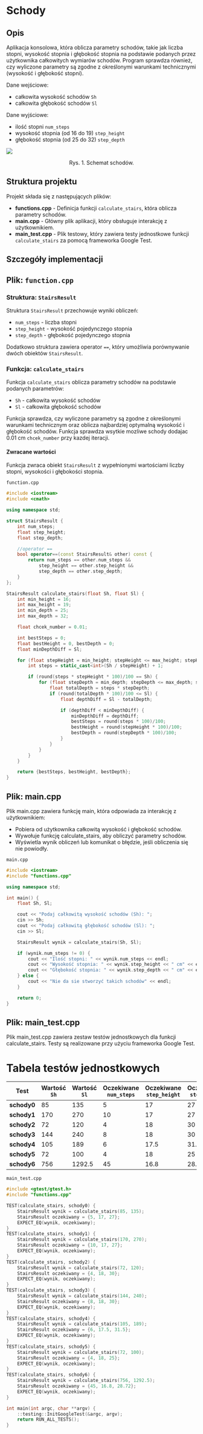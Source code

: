 # Schody

## Opis
Aplikacja konsolowa, która oblicza parametry schodów, takie jak liczba stopni, wysokość stopnia i głębokość stopnia na podstawie podanych przez użytkownika całkowitych wymiarów schodów. Program sprawdza również, czy wyliczone parametry są zgodne z określonymi warunkami technicznymi (wysokość i głębokość stopni).

Dane wejściowe:
- całkowita wysokość schodów `Sh`
- całkowita głębokość schodów `Sl`

Dane wyjściowe:
- ilość stopni `num_steps`
- wysokość stopnia (od 16 do 19) `step_height`
- głębokość stopnia (od 25 do 32) `step_depth`

<img src="schody.png">
<p style="text-align:center">Rys. 1. Schemat schodów.</p>

## Struktura projektu

Projekt składa się z następujących plików:
- **functions.cpp** - Definicja funkcji `calculate_stairs`, która oblicza parametry schodów.
- **main.cpp** - Główny plik aplikacji, który obsługuje interakcję z użytkownikiem.
- **main_test.cpp** - Plik testowy, który zawiera testy jednostkowe funkcji `calculate_stairs` za pomocą frameworka Google Test.

## Szczegóły implementacji

## Plik: `function.cpp`

### Struktura: `StairsResult`

Struktura `StairsResult` przechowuje wyniki obliczeń:
- `num_steps` - liczba stopni
- `step_height` - wysokość pojedynczego stopnia
- `step_depth` - głębokość pojedynczego stopnia

Dodatkowo struktura zawiera operator `==`, który umożliwia porównywanie dwóch obiektów `StairsResult`.

### Funkcja: `calculate_stairs`

Funkcja `calculate_stairs` oblicza parametry schodów na podstawie podanych parametrów:
- `Sh` - całkowita wysokość schodów
- `Sl` - całkowita głębokość schodów

Funkcja sprawdza, czy wyliczone parametry są zgodne z określonymi warunkami technicznym oraz oblicza najbardziej optymalną wysokość i głębokość schodów. Funkcja sprawdza wsytkie mozliwe schody dodajac 0.01 cm `chcek_number` przy kazdej iteracji.

#### Zwracane wartości
Funkcja zwraca obiekt `StairsResult` z wypełnionymi wartościami liczby stopni, wysokości i głębokości stopnia.

`function.cpp`

```cpp
#include <iostream>
#include <cmath>

using namespace std;

struct StairsResult {
    int num_steps;
    float step_height;
    float step_depth;

    //operator ==
    bool operator==(const StairsResult& other) const {
        return num_steps == other.num_steps &&
            step_height == other.step_height &&
            step_depth == other.step_depth;
    }
};

StairsResult calculate_stairs(float Sh, float Sl) {
    int min_height = 16;
    int max_height = 19;
    int min_depth = 25;
    int max_depth = 32;

    float chcek_number = 0.01;

    int bestSteps = 0;
    float bestHeight = 0, bestDepth = 0;
    float minDepthDiff = Sl;

    for (float stepHeight = min_height; stepHeight <= max_height; stepHeight += chcek_number) {
        int steps = static_cast<int>(Sh / stepHeight) + 1;

        if (round(steps * stepHeight * 100)/100 == Sh) {
            for (float stepDepth = min_depth; stepDepth <= max_depth; stepDepth += chcek_number) {
                float totalDepth = steps * stepDepth;
                if (round(totalDepth * 100)/100 <= Sl) {
                    float depthDiff = Sl - totalDepth;

                    if (depthDiff < minDepthDiff) {
                        minDepthDiff = depthDiff;
                        bestSteps = round(steps * 100)/100;
                        bestHeight = round(stepHeight * 100)/100;
                        bestDepth = round(stepDepth * 100)/100;
                    }
                }
            }
        }
    }

    return {bestSteps, bestHeight, bestDepth};
}
```

## Plik: main.cpp

Plik main.cpp zawiera funkcję main, która odpowiada za interakcję z użytkownikiem:

- Pobiera od użytkownika całkowitą wysokość i głębokość schodów.
- Wywołuje funkcję calculate_stairs, aby obliczyć parametry schodów.
- Wyświetla wynik obliczeń lub komunikat o błędzie, jeśli obliczenia się nie powiodły.

`main.cpp`
```cpp
#include <iostream>
#include "functions.cpp"

using namespace std;

int main() {
    float Sh, Sl;

    cout << "Podaj całkowitą wysokość schodów (Sh): ";
    cin >> Sh;
    cout << "Podaj całkowitą głębokość schodów (Sl): ";
    cin >> Sl;

    StairsResult wynik = calculate_stairs(Sh, Sl);

    if (wynik.num_steps != 0) {
        cout << "Ilość stopni: " << wynik.num_steps << endl;
        cout << "Wysokość stopnia: " << wynik.step_height << " cm" << endl;
        cout << "Głębokość stopnia: " << wynik.step_depth << " cm" << endl;
    } else {
        cout << "Nie da sie stworzyć takich schodów" << endl;
    }

    return 0;
}
```

## Plik: main_test.cpp

Plik main_test.cpp zawiera zestaw testów jednostkowych dla funkcji calculate_stairs. Testy są realizowane przy użyciu frameworka Google Test.

# Tabela testów jednostkowych

| Test              | Wartość `Sh` | Wartość `Sl` | Oczekiwane `num_steps` | Oczekiwane `step_height` | Oczekiwane `step_depth` | Test zaliczony |
|-------------------|--------------|--------------|------------------------|--------------------------|--------------------------|----------------|
| **schody0**       | 85           | 135          | 5                      | 17                       | 27                       | ✅             |
| **schody1**       | 170          | 270          | 10                     | 17                       | 27                       | ✅             |
| **schody2**       | 72           | 120          | 4                      | 18                       | 30                       | ✅             |
| **schody3**       | 144          | 240          | 8                      | 18                       | 30                       | ✅             |
| **schody4**       | 105          | 189          | 6                      | 17.5                     | 31.5                     | ✅             |
| **schody5**       | 72           | 100          | 4                      | 18                       | 25                       | ✅             |
| **schody6**       | 756          | 1292.5       | 45                     | 16.8                     | 28.72                    | ✅             |


`main_test.cpp`
```cpp
#include <gtest/gtest.h>
#include "functions.cpp"

TEST(calculate_stairs, schody0) {
    StairsResult wynik = calculate_stairs(85, 135);
    StairsResult oczekiwany = {5, 17, 27};
    EXPECT_EQ(wynik, oczekiwany);
}
TEST(calculate_stairs, schody1) {
    StairsResult wynik = calculate_stairs(170, 270);
    StairsResult oczekiwany = {10, 17, 27};
    EXPECT_EQ(wynik, oczekiwany);
}
TEST(calculate_stairs, schody2) {
    StairsResult wynik = calculate_stairs(72, 120);
    StairsResult oczekiwany = {4, 18, 30};
    EXPECT_EQ(wynik, oczekiwany);
}
TEST(calculate_stairs, schody3) {
    StairsResult wynik = calculate_stairs(144, 240);
    StairsResult oczekiwany = {8, 18, 30};
    EXPECT_EQ(wynik, oczekiwany);
}
TEST(calculate_stairs, schody4) {
    StairsResult wynik = calculate_stairs(105, 189);
    StairsResult oczekiwany = {6, 17.5, 31.5};
    EXPECT_EQ(wynik, oczekiwany);
}
TEST(calculate_stairs, schody5) {
    StairsResult wynik = calculate_stairs(72, 100);
    StairsResult oczekiwany = {4, 18, 25};
    EXPECT_EQ(wynik, oczekiwany);
}
TEST(calculate_stairs, schody6) {
    StairsResult wynik = calculate_stairs(756, 1292.5);
    StairsResult oczekiwany = {45, 16.8, 28.72};
    EXPECT_EQ(wynik, oczekiwany);
}

int main(int argc, char **argv) {
    ::testing::InitGoogleTest(&argc, argv);
    return RUN_ALL_TESTS();
}
```
